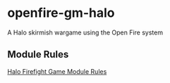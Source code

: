# openfire-gm-halo
A Halo skirmish wargame using the Open Fire system

## Module Rules

[Halo Firefight Game Module Rules](https://github.com/open-source-tabletop/openfire-gm-halo/blob/main/01-halo-firefight-game-module.md)